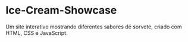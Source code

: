 # Ice-Cream-Showcase
 Um site interativo mostrando diferentes sabores de sorvete, criado com HTML, CSS e JavaScript.
